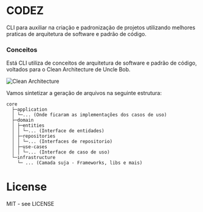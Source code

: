 # CODEZ

CLI para auxiliar na criação e padronização de projetos utilizando melhores praticas de arquitetura de software e padrão de código.

### Conceitos

Está CLI utiliza de conceitos de arquitetura de software e padrão de código, voltados para o Clean Architecture de Uncle Bob.

![Clean Architecture](https://blog.cleancoder.com/uncle-bob/images/2012-08-13-the-clean-architecture/CleanArchitecture.jpg)

Vamos sintetizar a geração de arquivos na seguinte estrutura:
```
core
  ├─application 
  │ └─... (Onde ficaram as implementações dos casos de uso)
  ├─domain
  │ ├─entities 
  │ │ └─... (Interface de entidades)
  │ ├─repositories 
  │ │ └─... (Interfaces de repositorio)
  │ ├─use-cases 
  │ │ └─... (Interface de caso de uso)
  └─infrastructure 
    └─ ... (Camada suja - Frameworks, libs e mais)
```


# License

MIT - see LICENSE